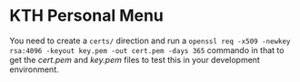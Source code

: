 # KTH Personal Menu

You need to create a `certs/` direction and run a `openssl req -x509 -newkey rsa:4096 -keyout key.pem -out cert.pem -days 365` commando in that to get the *cert.pem* and *key.pem* files to test this in your development environment.